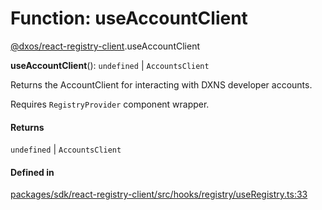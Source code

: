 # Function: useAccountClient

[@dxos/react-registry-client](../modules/dxos_react_registry_client.md).useAccountClient

**useAccountClient**(): `undefined` \| `AccountsClient`

Returns the AccountClient for interacting with DXNS developer accounts.

Requires `RegistryProvider` component wrapper.

#### Returns

`undefined` \| `AccountsClient`

#### Defined in

[packages/sdk/react-registry-client/src/hooks/registry/useRegistry.ts:33](https://github.com/dxos/dxos/blob/main/packages/sdk/react-registry-client/src/hooks/registry/useRegistry.ts#L33)
